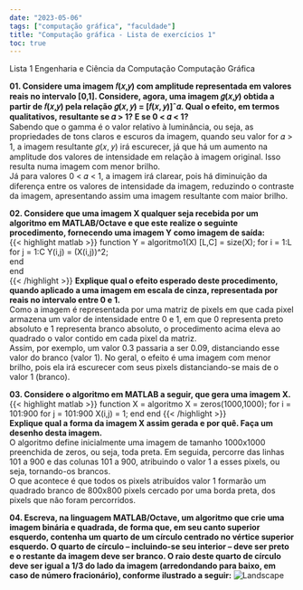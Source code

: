 ```yaml
---
date: "2023-05-06"
tags: ["computação gráfica", "faculdade"]
title: "Computação gráfica - Lista de exercícios 1"
toc: true
---
```


Lista 1 
Engenharia e Ciência da Computação
Computação Gráfica

**01. Considere uma imagem 𝑓(𝑥,𝑦) com amplitude representada em valores reais no intervalo [0,1]. Considere, agora, uma imagem 𝑔(𝑥,𝑦) obtida a partir de 𝑓(𝑥,𝑦) pela relação 𝑔(𝑥, 𝑦) = [𝑓(𝑥, 𝑦)]ˆ𝛼. Qual o efeito, em termos qualitativos, resultante se 𝛼 > 1? E se 0 < 𝛼 < 1?**  
Sabendo que o gamma é o valor relativo à luminância, ou seja, as propriedades de tons claros e escuros da imagem, quando seu valor for 𝛼 > 1, a imagem resultante 𝑔(𝑥, 𝑦) irá escurecer, já que há um aumento na amplitude dos valores de intensidade em relação à imagem original. Isso resulta numa imagem com menor brilho.  
Já para valores 0 < 𝛼 < 1, a imagem irá clarear, pois há diminuição da diferença entre os valores de intensidade da imagem, reduzindo o contraste da imagem, apresentando assim uma imagem resultante com maior brilho.

**02. Considere que uma imagem X qualquer seja recebida por um algoritmo em MATLAB/Octave e que este realize o seguinte procedimento, fornecendo uma imagem Y como imagem de saída:**  
{{< highlight matlab >}}
function Y = algoritmo1(X)
[L,C] = size(X);
    for i = 1:L
        for j = 1:C
            Y(i,j) = (X(i,j))^2;  
        end   
    end  
{{< /highlight >}}
**Explique qual o efeito esperado deste procedimento, quando aplicado a uma imagem em escala de cinza, representada por reais no intervalo entre 0 e 1.**  
Como a imagem é representada por uma matriz de pixels em que cada pixel armazena um valor de intensidade entre 0 e 1, em que 0 representa preto absoluto e 1 representa branco absoluto, o procedimento acima eleva ao quadrado o valor contido em cada pixel da matriz.  
Assim, por exemplo, um valor 0.3 passaria a ser 0.09, distanciando esse valor do branco (valor 1). No geral, o efeito é uma imagem com menor brilho, pois ela irá escurecer com seus pixels distanciando-se mais de o valor 1 (branco).

**03. Considere o algoritmo em MATLAB a seguir, que gera uma imagem X.**
{{< highlight matlab >}}
function X = algoritmo
	X = zeros(1000,1000);
  for i = 101:900
	  for j = 101:900
			X(i,j) = 1;
		end 
	end
{{< /highlight >}}  
**Explique qual a forma da imagem X assim gerada e por quê. Faça um desenho desta imagem.**  
O algoritmo define inicialmente uma imagem de tamanho 1000x1000 preenchida de zeros, ou seja, toda preta. Em seguida, percorre das linhas 101 a 900 e das colunas 101 a 900, atribuindo o valor 1 a esses pixels, ou seja, tornando-os brancos.  
O que acontece é que todos os pixels atribuídos valor 1 formarão um quadrado branco de 800x800 pixels cercado por uma borda preta, dos pixels que não foram percorridos.

**04. Escreva, na linguagem MATLAB/Octave, um algoritmo que crie uma imagem binária e quadrada, de forma que, em seu canto superior esquerdo, contenha um quarto de um círculo centrado no vértice superior esquerdo. O quarto de círculo – incluindo-se seu interior – deve ser preto e o restante da imagem deve ser branco. O raio deste quarto de círculo deve ser igual a 1/3 do lado da imagem (arredondando para baixo, em caso de número fracionário), conforme ilustrado a seguir:**
![Landscape](1.jpg)
